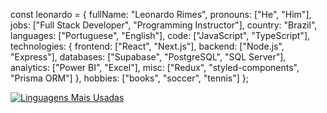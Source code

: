 const leonardo = {
    fullName: "Leonardo Rimes",
    pronouns: ["He", "Him"],
    jobs: ["Full Stack Developer", "Programming Instructor"],
    country: "Brazil",
    languages: ["Portuguese", "English"],
    code: ["JavaScript", "TypeScript"],
    technologies: {
        frontend: ["React", "Next.js"],
        backend: ["Node.js", "Express"],
        databases: ["Supabase", "PostgreSQL", "SQL Server"],
        analytics: ["Power BI", "Excel"],
        misc: ["Redux", "styled-components", "Prisma ORM"]
    },
    hobbies: ["books", "soccer", "tennis"]
};



<a href="https://github.com/leonardorimes" align="left"><img src="https://github-readme-stats.vercel.app/api/top-langs/?username=leonardorimes&langs_count=10&title_color=0891b2&text_color=ffffff&icon_color=0891b2&bg_color=1c1917&hide_border=true&locale=pt-br&custom_title=Linguagens%20Mais%20Usadas" alt="Linguagens Mais Usadas" /></a>  
